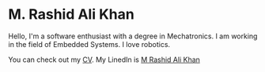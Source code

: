 # M. Rashid Ali Khan

Hello, 
I'm a software enthusiast with a degree in Mechatronics.
I am working in the field of Embedded Systems.
I love robotics. 

You can check out my [CV](https://github.com/M-Rashid-Ali-Khan/M-Rashid-Ali-Khan/blob/main/Resume/Resume_Rashid_Ali.pdf).
My LinedIn is [M Rashid Ali Khan](https://www.linkedin.com/in/muhammad-rashid-ali-khan/)
